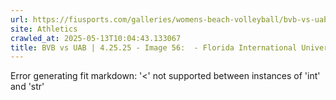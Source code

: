 ```yaml
---
url: https://fiusports.com/galleries/womens-beach-volleyball/bvb-vs-uab-4-25-25/image-56/357/62855
site: Athletics
crawled_at: 2025-05-13T10:04:43.133067
title: BVB vs UAB | 4.25.25 - Image 56:  - Florida International University
---
```


Error generating fit markdown: '<' not supported between instances of 'int' and 'str'